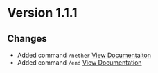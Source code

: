 # Version 1.1.1

## Changes

* Added command ``/nether`` [View Documentaiton]()
* Added command ``/end`` [View Documentation]()
